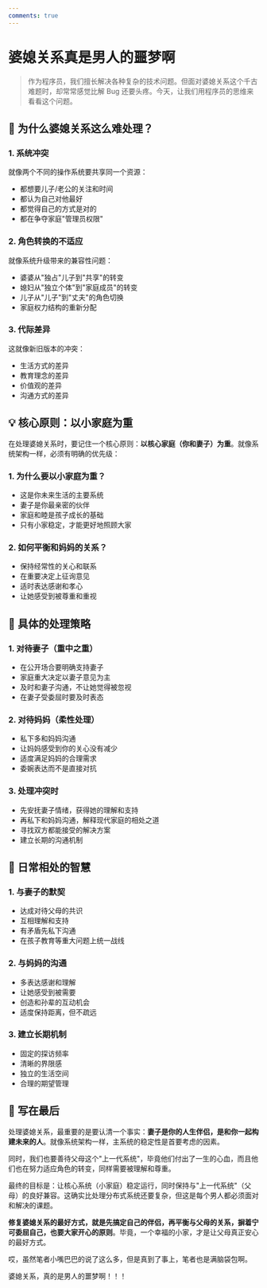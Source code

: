 ```yaml
---
comments: true
---
```


# 婆媳关系真是男人的噩梦啊

> 作为程序员，我们擅长解决各种复杂的技术问题。但面对婆媳关系这个千古难题时，却常常感觉比解 Bug 还要头疼。今天，让我们用程序员的思维来看看这个问题。

## 🤔 为什么婆媳关系这么难处理？

### 1. 系统冲突
就像两个不同的操作系统要共享同一个资源：
- 都想要儿子/老公的关注和时间
- 都认为自己对他最好
- 都觉得自己的方式是对的
- 都在争夺家庭"管理员权限"

### 2. 角色转换的不适应
就像系统升级带来的兼容性问题：
- 婆婆从"独占"儿子到"共享"的转变
- 媳妇从"独立个体"到"家庭成员"的转变
- 儿子从"儿子"到"丈夫"的角色切换
- 家庭权力结构的重新分配

### 3. 代际差异
这就像新旧版本的冲突：
- 生活方式的差异
- 教育理念的差异
- 价值观的差异
- 沟通方式的差异

## 💡 核心原则：以小家庭为重

在处理婆媳关系时，要记住一个核心原则：**以核心家庭（你和妻子）为重**。就像系统架构一样，必须有明确的优先级：

### 1. 为什么要以小家庭为重？
- 这是你未来生活的主要系统
- 妻子是你最亲密的伙伴
- 家庭和睦是孩子成长的基础
- 只有小家稳定，才能更好地照顾大家

### 2. 如何平衡和妈妈的关系？
- 保持经常性的关心和联系
- 在重要决定上征询意见
- 适时表达感谢和孝心
- 让她感受到被尊重和重视

## 🎯 具体的处理策略

### 1. 对待妻子（重中之重）
- 在公开场合要明确支持妻子
- 家庭重大决定以妻子意见为主
- 及时和妻子沟通，不让她觉得被忽视
- 在妻子受委屈时要及时表态

### 2. 对待妈妈（柔性处理）
- 私下多和妈妈沟通
- 让妈妈感受到你的关心没有减少
- 适度满足妈妈的合理需求
- 委婉表达而不是直接对抗

### 3. 处理冲突时
- 先安抚妻子情绪，获得她的理解和支持
- 再私下和妈妈沟通，解释现代家庭的相处之道
- 寻找双方都能接受的解决方案
- 建立长期的沟通机制

## 🌟 日常相处的智慧

### 1. 与妻子的默契
- 达成对待父母的共识
- 互相理解和支持
- 有矛盾先私下沟通
- 在孩子教育等重大问题上统一战线

### 2. 与妈妈的沟通
- 多表达感谢和理解
- 让她感受到被需要
- 创造和孙辈的互动机会
- 适度保持距离，但不疏远

### 3. 建立长期机制
- 固定的探访频率
- 清晰的界限感
- 独立的生活空间
- 合理的期望管理

## 💪 写在最后

处理婆媳关系，最重要的是要认清一个事实：**妻子是你的人生伴侣，是和你一起构建未来的人**。就像系统架构一样，主系统的稳定性是首要考虑的因素。

同时，我们也要善待父母这个"上一代系统"，毕竟他们付出了一生的心血，而且他们也在努力适应角色的转变，同样需要被理解和尊重。

最终的目标是：让核心系统（小家庭）稳定运行，同时保持与"上一代系统"（父母）的良好兼容。这确实比处理分布式系统还要复杂，但这是每个男人都必须面对和解决的课题。

**修复婆媳关系的最好方式，就是先搞定自己的伴侣，再平衡与父母的关系，摒着宁可委屈自己，也要大家开心的原则**。毕竟，一个幸福的小家，才是让父母真正安心的最好方式。 

哎，虽然笔者小嘴巴巴的说了这么多，但是真到了事上，笔者也是满脑袋包啊。

婆媳关系，真的是男人的噩梦啊！！！